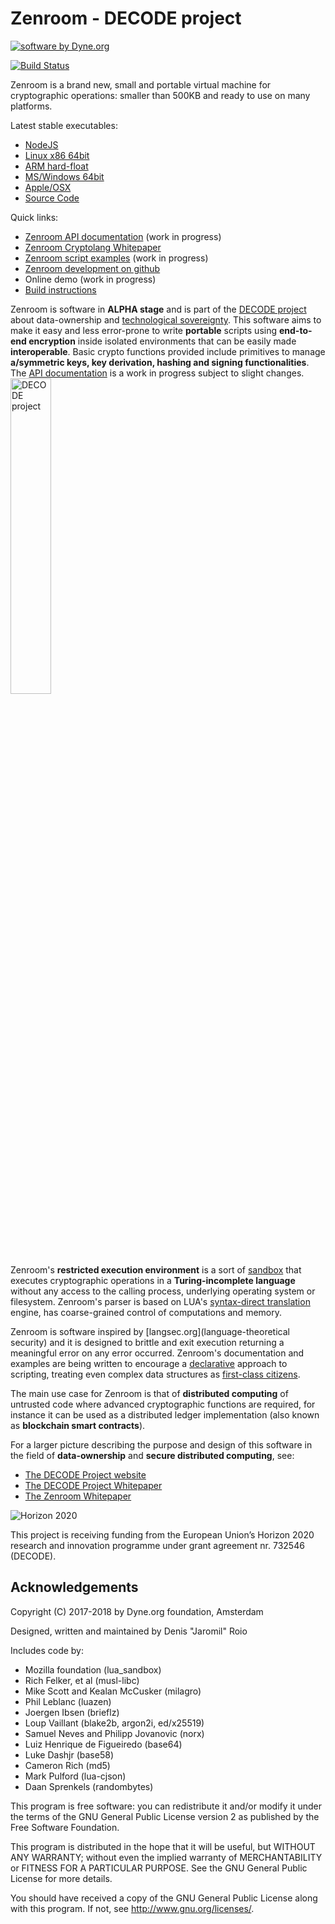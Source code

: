 # Zenroom - DECODE project

[![software by Dyne.org](https://www.dyne.org/wp-content/uploads/2015/12/software_by_dyne.png)](http://www.dyne.org)

[![Build Status](https://travis-ci.org/DECODEproject/zenroom.svg?branch=master)](https://travis-ci.org/DECODEproject/zenroom)

Zenroom is a brand new, small and portable virtual machine for cryptographic operations: smaller than 500KB and ready to use on many platforms.

Latest stable executables:
<ul>

<li class="fab fa-node-js"><a href="https://files.dyne.org/zenroom/zenroom-0.4-js.zip">NodeJS</a></li>

<li class="fab fa-linux"><a href="https://files.dyne.org/zenroom/zenroom-0.4-x86_64_linux.zip">Linux x86 64bit</a></li>

<li class="fab fa-android"><a href="https://files.dyne.org/zenroom/zenroom-0.4-armhf.zip">ARM hard-float</a></li>

<li class="fab fa-windows"><a href="https://files.dyne.org/zenroom/zenroom-0.4-win64.zip">MS/Windows 64bit</li>

<li class="fab fa-apple"><a href="https://files.dyne.org/zenroom/zenroom-0.4-osx.zip">Apple/OSX</li>

<li class="fab fa-github"><a href="https://github.com/decodeproject/zenroom">Source Code</a></li>
</ul>

Quick links:
- [Zenroom API documentation](https://zenroom.dyne.org/api) (work in progress)
- [Zenroom Cryptolang Whitepaper](https://zenroom.dyne.org/whitepaper)
- [Zenroom script examples](https://github.com/DECODEproject/zenroom/tree/master/examples) (work in progress)
- [Zenroom development on github](https://github.com/DECODEproject/zenroom)
- Online demo (work in progress)
- [Build instructions](https://github.com/DECODEproject/zenroom/wiki)

Zenroom is software in **ALPHA stage** and is part of the [DECODE project](https://decodeproject.eu) about data-ownership and [technological sovereignty](https://www.youtube.com/watch?v=RvBRbwBm_nQ). This software aims to make it easy and less error-prone to write **portable** scripts using **end-to-end encryption** inside isolated environments that can be easily made **interoperable**. Basic crypto functions provided include primitives to manage **a/symmetric keys, key derivation, hashing and signing functionalities**. The [API documentation](https://zenroom.dyne.org/api) is a work in progress subject to slight changes.
<a href="https://decodeproject.eu">
<img src="https://zenroom.dyne.org/img/decode.svg" width="36%"
	alt="DECODE project"></a>

Zenroom's **restricted execution environment** is a sort of [sandbox](https://en.wikipedia.org/wiki/Sandbox_%28computer_security%29) that executes cryptographic operations in a **Turing-incomplete language** without any access to the calling process, underlying operating system or filesystem. Zenroom's parser is based on LUA's [syntax-direct translation](https://en.wikipedia.org/wiki/Syntax-directed_translation) engine, has coarse-grained control of computations and memory.

Zenroom is software inspired by [langsec.org](language-theoretical security) and it is designed to brittle and exit execution returning a meaningful error on any error occurred. Zenroom's documentation and examples are being written to encourage a [declarative](https://en.wikipedia.org/wiki/Declarative_programming) approach to scripting, treating even complex data structures as [first-class citizens](https://en.wikipedia.org/wiki/First-class_citizen).

The main use case for Zenroom is that of **distributed computing** of untrusted code where advanced cryptographic functions are required, for instance it can be used as a distributed ledger implementation (also known as **blockchain smart contracts**).

For a larger picture describing the purpose and design of this software in the field of **data-ownership** and **secure distributed computing**, see:
- [The DECODE Project website](https://decodeproject.eu)
- [The DECODE Project Whitepaper](https://decodeproject.github.io/whitepaper)
- [The Zenroom Whitepaper](https://zenroom.dyne.org/whitepaper)

![Horizon 2020](https://zenroom.dyne.org/img/ec_logo.png)

This project is receiving funding from the European Union’s Horizon 2020 research and innovation programme under grant agreement nr. 732546 (DECODE).

## Acknowledgements

Copyright (C) 2017-2018 by Dyne.org foundation, Amsterdam

Designed, written and maintained by Denis "Jaromil" Roio

Includes code by:

- Mozilla foundation (lua_sandbox)
- Rich Felker, et al (musl-libc)
- Mike Scott and Kealan McCusker (milagro)
- Phil Leblanc (luazen)
- Joergen Ibsen (brieflz)
- Loup Vaillant (blake2b, argon2i, ed/x25519)
- Samuel Neves and Philipp Jovanovic (norx)
- Luiz Henrique de Figueiredo (base64)
- Luke Dashjr (base58)
- Cameron Rich (md5)
- Mark Pulford (lua-cjson)
- Daan Sprenkels (randombytes)

This program is free software: you can redistribute it and/or modify
it under the terms of the GNU General Public License version 2 as
published by the Free Software Foundation.

This program is distributed in the hope that it will be useful, but
WITHOUT ANY WARRANTY; without even the implied warranty of
MERCHANTABILITY or FITNESS FOR A PARTICULAR PURPOSE.  See the GNU
General Public License for more details.

You should have received a copy of the GNU General Public License
along with this program.  If not, see <http://www.gnu.org/licenses/>.
